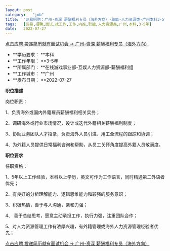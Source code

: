 ```yaml
---
layout:	post
category:	"job"
title:	"网易招聘：广州-资深 薪酬福利专员（海外方向）-职能-人力资源类-广州本科3-5年"
tags:	[网易,招聘,面试,找工作,工作,内推,职能,人力资源类,广州,本科,3-5年]
date:	2022-07-27
---
```


[点击应聘 投递简历就有面试机会 ->  广州-资深 薪酬福利专员（海外方向）](http://mobile.bole.netease.com/bole/boleDetail?id=36060&employeeId=346f03c3cda5f04c&key=all)



- **学历要求： **本科
- **工作年限： **3-5年
- **所属部门： **在线游戏事业部-互娱人力资源部-薪酬福利组
- **工作城市： **广州
- **发布日期： **2022-07-27



**职位描述**

岗位职责：

1、负责海外或国内外籍雇员薪酬福利相关实务；

2、调研海外或行业市场情况，设计或迭代外籍相关薪酬福利制度；

3、协助业务团队人才招录，负责海外人员引进、用工全流程的跟踪和协调；

4、为外籍人员提供日常福利咨询和帮助，从员工关怀角度提高外籍人员敬满度。





**职位要求**

任职资格：

1、5年以上工作经验，本科以上学历，英文可作为工作语言，同时精通第二外语者优先；

2、有良好的分析理解能力、逻辑思维能力和较强的服务意识；

3、积极热情，善于与人沟通，亲和力强；

4、 善于总结思考，愿意主动承担工作，执行力强，注重团队合作；

5、对人力资源管理工作有浓厚兴趣，有外籍管理或海外人力资源管理经验者优先；



[点击应聘 投递简历就有面试机会 ->  广州-资深 薪酬福利专员（海外方向）](http://mobile.bole.netease.com/bole/boleDetail?id=36060&employeeId=346f03c3cda5f04c&key=all)
